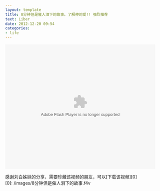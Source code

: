 ```yaml
---
layout: template
title: 8分钟但是催人泪下的故事。了解神的爱!! 强烈推荐
text: Liber
date: 2012-12-20 09:54
categories:
- life
---
```


<embed src="http://www.tudou.com/v/L9YghQlLBsE/&resourceId=0_05_02_99&autoPlay=true/v.swf" type="application/x-shockwave-flash" allowscriptaccess="always" allowfullscreen="true" wmode="opaque" width="480" height="400"></embed>

感谢刘白姊妹的分享，需要珍藏该视频的朋友，可以[下载该视频][0]  
[0]: /images/8分钟但是催人泪下的故事.f4v  
